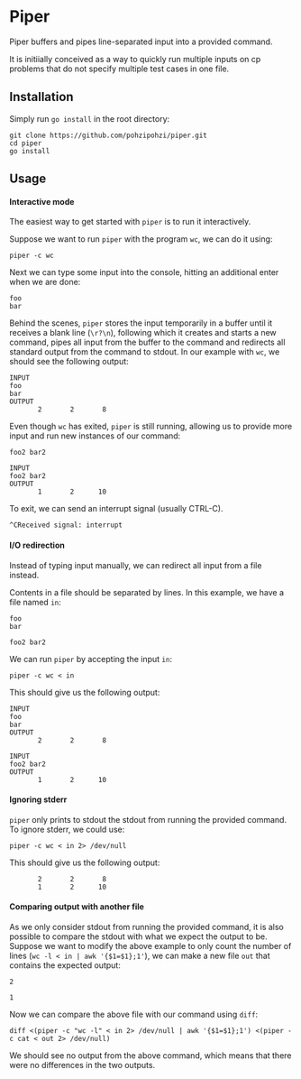 # Piper

Piper buffers and pipes line-separated input into a provided command. 

It is initiially conceived as a way to quickly run multiple inputs on cp problems that do not specify multiple test cases in one file.

## Installation

Simply run `go install` in the root directory:

```
git clone https://github.com/pohzipohzi/piper.git
cd piper
go install
```

## Usage

#### Interactive mode

The easiest way to get started with `piper` is to run it interactively.

Suppose we want to run `piper` with the program `wc`, we can do it using:

```
piper -c wc
```

Next we can type some input into the console, hitting an additional enter when we are done:

```
foo
bar

```

Behind the scenes, `piper` stores the input temporarily in a buffer until it receives a blank line (`\r?\n`), following which it creates and starts a new command, pipes all input from the buffer to the command and redirects all standard output from the command to stdout. In our example with `wc`, we should see the following output:

```
INPUT
foo
bar
OUTPUT
       2       2       8
```

Even though `wc` has exited, `piper` is still running, allowing us to provide more input and run new instances of our command:

```
foo2 bar2

INPUT
foo2 bar2
OUTPUT
       1       2      10

```

To exit, we can send an interrupt signal (usually CTRL-C).

```
^CReceived signal: interrupt
```

#### I/O redirection

Instead of typing input manually, we can redirect all input from a file instead.

Contents in a file should be separated by lines. In this example, we have a file named `in`:

```
foo
bar

foo2 bar2
```

We can run `piper` by accepting the input `in`:

```
piper -c wc < in
```

This should give us the following output:

```
INPUT
foo
bar
OUTPUT
       2       2       8

INPUT
foo2 bar2
OUTPUT
       1       2      10

```

#### Ignoring stderr

`piper` only prints to stdout the stdout from running the provided command. To ignore stderr, we could use:

```
piper -c wc < in 2> /dev/null
```

This should give us the following output:

```
       2       2       8
       1       2      10
```

#### Comparing output with another file

As we only consider stdout from running the provided command, it is also possible to compare the stdout with what we expect the output to be. Suppose we want to modify the above example to only count the number of lines (`wc -l < in | awk '{$1=$1};1'`), we can make a new file `out` that contains the expected output:

```
2

1
```

Now we can compare the above file with our command using `diff`:

```
diff <(piper -c "wc -l" < in 2> /dev/null | awk '{$1=$1};1') <(piper -c cat < out 2> /dev/null)
```

We should see no output from the above command, which means that there were no differences in the two outputs.
